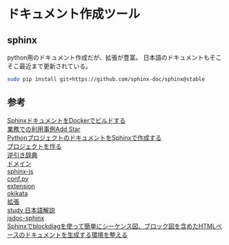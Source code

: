 # ドキュメント作成ツール

## sphinx

python用のドキュメント作成だが、拡張が豊富。
日本語のドキュメントもそこそこ最近まで更新されている。

```bash
sudo pip install git+https://github.com/sphinx-doc/sphinx@stable
```


## 参考

[SphinxドキュメントをDockerでビルドする][*1]  
[業務での利用事例Add Star][*2]  
[PythonプロジェクトのドキュメントをSphinxで作成する][*3]  
[プロジェクトを作る][*4]  
[逆引き辞典][*5]  
[ドメイン][*6]  
[sphinx-js][*7]  
[conf.py][*8]  
[extension][*9]  
[okikata][*10]  
[拡張][*11]  
[study 日本語解説][*12]  
[jsdoc-sphinx][*13]  
[Sphinxでblockdiagを使って簡単にシーケンス図、ブロック図を含めたHTMLベースのドキュメントを生成する環境を整える][*14]

[*1]:http://www.rhoboro.com/2016/09/04/docker-build-sphinx.html
[*2]:http://sphinx-users.jp/event/20101203_jus_benkyoukai/practical_sample/index.html
[*3]:http://qiita.com/icoxfog417/items/9e2eb932b61aa9b9e427
[*4]:http://sphinx-users.jp/gettingstarted/make_project.html#id2
[*5]:http://sphinx-users.jp/reverse-dict/index.html
[*6]:http://www.sphinx-doc.org/ja/stable/domains.html
[*7]:https://github.com/erikrose/sphinx-js
[*8]:http://www.sphinx-doc.org/ja/stable/config.html
[*9]:http://tk0miya.hatenablog.com/entry/20111206/p1
[*10]:http://oktavia.info/ja/pages/what/what.html
[*11]:http://sphinx.shibu.jp/extensions.html
[*12]:http://planset-study-sphinx.readthedocs.io/ja/latest/01.html
[*13]:https://github.com/HumanBrainProject/jsdoc-sphinx
[*14]:http://qiita.com/yamionp/items/8f8d52d6b41bf9d4d16d